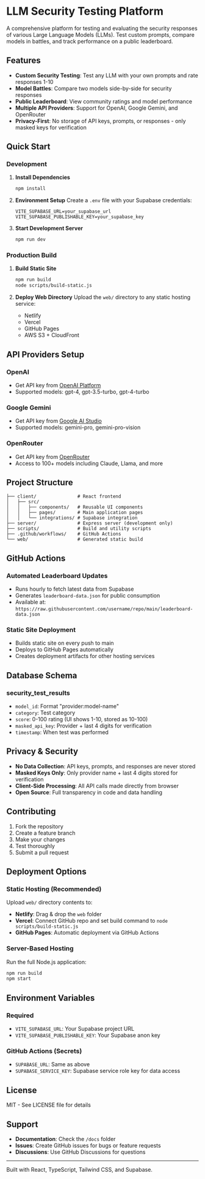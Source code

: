 # LLM Security Testing Platform

A comprehensive platform for testing and evaluating the security responses of various Large Language Models (LLMs). Test custom prompts, compare models in battles, and track performance on a public leaderboard.

## Features

- **Custom Security Testing**: Test any LLM with your own prompts and rate responses 1-10
- **Model Battles**: Compare two models side-by-side for security responses
- **Public Leaderboard**: View community ratings and model performance
- **Multiple API Providers**: Support for OpenAI, Google Gemini, and OpenRouter
- **Privacy-First**: No storage of API keys, prompts, or responses - only masked keys for verification

## Quick Start

### Development

1. **Install Dependencies**
   ```bash
   npm install
   ```

2. **Environment Setup**
   Create a `.env` file with your Supabase credentials:
   ```
   VITE_SUPABASE_URL=your_supabase_url
   VITE_SUPABASE_PUBLISHABLE_KEY=your_supabase_key
   ```

3. **Start Development Server**
   ```bash
   npm run dev
   ```

### Production Build

1. **Build Static Site**
   ```bash
   npm run build
   node scripts/build-static.js
   ```

2. **Deploy Web Directory**
   Upload the `web/` directory to any static hosting service:
   - Netlify
   - Vercel  
   - GitHub Pages
   - AWS S3 + CloudFront

## API Providers Setup

### OpenAI
- Get API key from [OpenAI Platform](https://platform.openai.com/api-keys)
- Supported models: gpt-4, gpt-3.5-turbo, gpt-4-turbo

### Google Gemini
- Get API key from [Google AI Studio](https://aistudio.google.com/app/apikey)  
- Supported models: gemini-pro, gemini-pro-vision

### OpenRouter
- Get API key from [OpenRouter](https://openrouter.ai/keys)
- Access to 100+ models including Claude, Llama, and more

## Project Structure

```
├── client/               # React frontend
│   ├── src/
│   │   ├── components/   # Reusable UI components
│   │   ├── pages/        # Main application pages
│   │   └── integrations/ # Supabase integration
├── server/               # Express server (development only)
├── scripts/              # Build and utility scripts
├── .github/workflows/    # GitHub Actions
└── web/                  # Generated static build
```

## GitHub Actions

### Automated Leaderboard Updates
- Runs hourly to fetch latest data from Supabase
- Generates `leaderboard-data.json` for public consumption
- Available at: `https://raw.githubusercontent.com/username/repo/main/leaderboard-data.json`

### Static Site Deployment
- Builds static site on every push to main
- Deploys to GitHub Pages automatically
- Creates deployment artifacts for other hosting services

## Database Schema

### security_test_results
- `model_id`: Format "provider:model-name"
- `category`: Test category
- `score`: 0-100 rating (UI shows 1-10, stored as 10-100)
- `masked_api_key`: Provider + last 4 digits for verification
- `timestamp`: When test was performed

## Privacy & Security

- **No Data Collection**: API keys, prompts, and responses are never stored
- **Masked Keys Only**: Only provider name + last 4 digits stored for verification
- **Client-Side Processing**: All API calls made directly from browser
- **Open Source**: Full transparency in code and data handling

## Contributing

1. Fork the repository
2. Create a feature branch
3. Make your changes
4. Test thoroughly
5. Submit a pull request

## Deployment Options

### Static Hosting (Recommended)
Upload `web/` directory contents to:
- **Netlify**: Drag & drop the `web` folder
- **Vercel**: Connect GitHub repo and set build command to `node scripts/build-static.js`
- **GitHub Pages**: Automatic deployment via GitHub Actions

### Server-Based Hosting
Run the full Node.js application:
```bash
npm run build
npm start
```

## Environment Variables

### Required
- `VITE_SUPABASE_URL`: Your Supabase project URL
- `VITE_SUPABASE_PUBLISHABLE_KEY`: Your Supabase anon key

### GitHub Actions (Secrets)
- `SUPABASE_URL`: Same as above
- `SUPABASE_SERVICE_KEY`: Supabase service role key for data access

## License

MIT - See LICENSE file for details

## Support

- **Documentation**: Check the `/docs` folder
- **Issues**: Create GitHub issues for bugs or feature requests  
- **Discussions**: Use GitHub Discussions for questions

---

Built with React, TypeScript, Tailwind CSS, and Supabase.